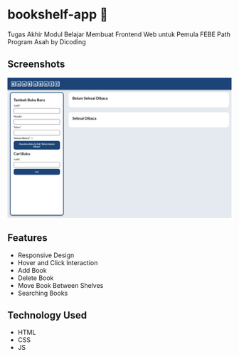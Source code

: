 # bookshelf-app 📖
Tugas Akhir Modul Belajar Membuat Frontend Web untuk Pemula FEBE Path Program Asah by Dicoding

## Screenshots
![Project Screenshot](./screenshot.png)

## Features
- Responsive Design
- Hover and Click Interaction
- Add Book
- Delete Book
- Move Book Between Shelves
- Searching Books

## Technology Used
- HTML
- CSS
- JS

